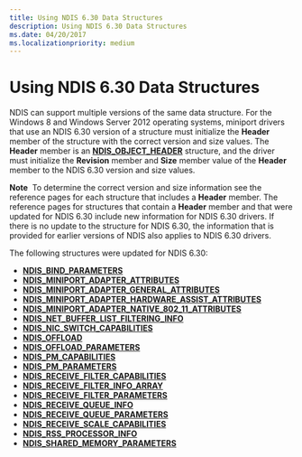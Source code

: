 ```yaml
---
title: Using NDIS 6.30 Data Structures
description: Using NDIS 6.30 Data Structures
ms.date: 04/20/2017
ms.localizationpriority: medium
---
```


# Using NDIS 6.30 Data Structures


NDIS can support multiple versions of the same data structure. For the Windows 8 and Windows Server 2012 operating systems, miniport drivers that use an NDIS 6.30 version of a structure must initialize the **Header** member of the structure with the correct version and size values. The **Header** member is an [**NDIS\_OBJECT\_HEADER**](/windows-hardware/drivers/ddi/ntddndis/ns-ntddndis-_ndis_object_header) structure, and the driver must initialize the **Revision** member and **Size** member value of the **Header** member to the NDIS 6.30 version and size values.

**Note**  To determine the correct version and size information see the reference pages for each structure that includes a **Header** member. The reference pages for structures that contain a **Header** member and that were updated for NDIS 6.30 include new information for NDIS 6.30 drivers. If there is no update to the structure for NDIS 6.30, the information that is provided for earlier versions of NDIS also applies to NDIS 6.30 drivers.

 

The following structures were updated for NDIS 6.30:

- [**NDIS\_BIND\_PARAMETERS**](/windows-hardware/drivers/ddi/ndis/ns-ndis-_ndis_bind_parameters)
- [**NDIS\_MINIPORT\_ADAPTER\_ATTRIBUTES**](/windows-hardware/drivers/ddi/ndis/ns-ndis-_ndis_miniport_adapter_attributes)
- [**NDIS\_MINIPORT\_ADAPTER\_GENERAL\_ATTRIBUTES**](/windows-hardware/drivers/ddi/ndis/ns-ndis-_ndis_miniport_adapter_general_attributes)
- [**NDIS\_MINIPORT\_ADAPTER\_HARDWARE\_ASSIST\_ATTRIBUTES**](/windows-hardware/drivers/ddi/ndis/ns-ndis-_ndis_miniport_adapter_hardware_assist_attributes)
- [**NDIS\_MINIPORT\_ADAPTER\_NATIVE\_802\_11\_ATTRIBUTES**](/previous-versions/windows/hardware/wireless/ff565926(v=vs.85))
- [**NDIS\_NET\_BUFFER\_LIST\_FILTERING\_INFO**](/windows-hardware/drivers/ddi/ndis/ns-ndis-_ndis_net_buffer_list_filtering_info)
- [**NDIS\_NIC\_SWITCH\_CAPABILITIES**](/windows-hardware/drivers/ddi/ntddndis/ns-ntddndis-_ndis_nic_switch_capabilities)
- [**NDIS\_OFFLOAD**](/windows-hardware/drivers/ddi/ndischimney/ns-ndischimney-_ndis_offload_handle)
- [**NDIS\_OFFLOAD\_PARAMETERS**](/windows-hardware/drivers/ddi/ntddndis/ns-ntddndis-_ndis_offload_parameters)
- [**NDIS\_PM\_CAPABILITIES**](/windows-hardware/drivers/ddi/ntddndis/ns-ntddndis-_ndis_pm_capabilities)
- [**NDIS\_PM\_PARAMETERS**](/windows-hardware/drivers/ddi/ntddndis/ns-ntddndis-_ndis_pm_parameters)
- [**NDIS\_RECEIVE\_FILTER\_CAPABILITIES**](/windows-hardware/drivers/ddi/ntddndis/ns-ntddndis-_ndis_receive_filter_capabilities)
- [**NDIS\_RECEIVE\_FILTER\_INFO\_ARRAY**](/windows-hardware/drivers/ddi/ntddndis/ns-ntddndis-_ndis_receive_filter_info_array)
- [**NDIS\_RECEIVE\_FILTER\_PARAMETERS**](/windows-hardware/drivers/ddi/ntddndis/ns-ntddndis-_ndis_receive_filter_parameters)
- [**NDIS\_RECEIVE\_QUEUE\_INFO**](/windows-hardware/drivers/ddi/ntddndis/ns-ntddndis-_ndis_receive_queue_info)
- [**NDIS\_RECEIVE\_QUEUE\_PARAMETERS**](/windows-hardware/drivers/ddi/ntddndis/ns-ntddndis-_ndis_receive_queue_parameters)
- [**NDIS\_RECEIVE\_SCALE\_CAPABILITIES**](/windows-hardware/drivers/ddi/ntddndis/ns-ntddndis-_ndis_receive_scale_capabilities)
- [**NDIS\_RSS\_PROCESSOR\_INFO**](/windows-hardware/drivers/ddi/ntddndis/ns-ntddndis-_ndis_rss_processor_info)
- [**NDIS\_SHARED\_MEMORY\_PARAMETERS**](/windows-hardware/drivers/ddi/ndis/ns-ndis-_ndis_shared_memory_parameters)
 

